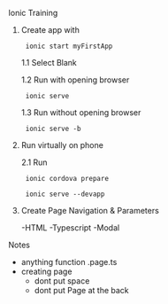 Ionic Training

1. Create app with 

        ionic start myFirstApp

    1.1 Select Blank

    1.2 Run with opening browser

        ionic serve

    1.3 Run without opening browser

        ionic serve -b

2. Run virtually on phone

    2.1 Run
    
        ionic cordova prepare

        ionic serve --devapp

3. Create Page Navigation & Parameters

    -HTML
    -Typescript
    -Modal



Notes
- anything function .page.ts
- creating page
    - dont put space
    - dont put Page at the back

